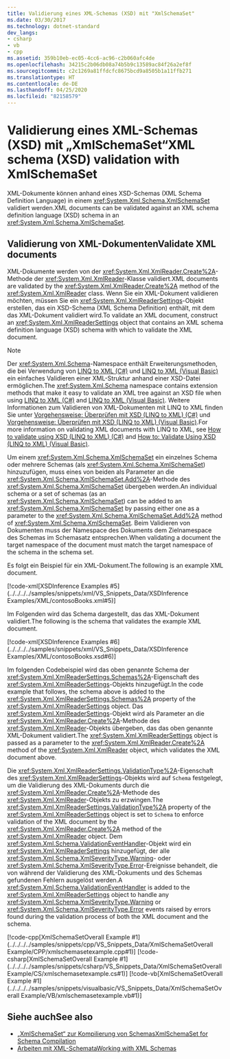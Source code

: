 ```yaml
---
title: Validierung eines XML-Schemas (XSD) mit "XmlSchemaSet"
ms.date: 03/30/2017
ms.technology: dotnet-standard
dev_langs:
- csharp
- vb
- cpp
ms.assetid: 359b10eb-ec05-4cc6-ac96-c2b060afc4de
ms.openlocfilehash: 34215c2b06db08a74b5b9c13589ac84f26a2ef8f
ms.sourcegitcommit: c2c1269a81ffdcfc8675bcd9a8505b1a11ffb271
ms.translationtype: HT
ms.contentlocale: de-DE
ms.lasthandoff: 04/25/2020
ms.locfileid: "82158579"
---
```

# <a name="xml-schema-xsd-validation-with-xmlschemaset"></a><span data-ttu-id="5e21e-102">Validierung eines XML-Schemas (XSD) mit „XmlSchemaSet“</span><span class="sxs-lookup"><span data-stu-id="5e21e-102">XML schema (XSD) validation with XmlSchemaSet</span></span>

<span data-ttu-id="5e21e-103">XML-Dokumente können anhand eines XSD-Schemas (XML Schema Definition Language) in einem <xref:System.Xml.Schema.XmlSchemaSet> validiert werden.</span><span class="sxs-lookup"><span data-stu-id="5e21e-103">XML documents can be validated against an XML schema definition language (XSD) schema in an <xref:System.Xml.Schema.XmlSchemaSet>.</span></span>  
  
## <a name="validate-xml-documents"></a><span data-ttu-id="5e21e-104">Validierung von XML-Dokumenten</span><span class="sxs-lookup"><span data-stu-id="5e21e-104">Validate XML documents</span></span>  
 <span data-ttu-id="5e21e-105">XML-Dokumente werden von der <xref:System.Xml.XmlReader.Create%2A>-Methode der <xref:System.Xml.XmlReader>-Klasse validiert.</span><span class="sxs-lookup"><span data-stu-id="5e21e-105">XML documents are validated by the <xref:System.Xml.XmlReader.Create%2A> method of the <xref:System.Xml.XmlReader> class.</span></span> <span data-ttu-id="5e21e-106">Wenn Sie ein XML-Dokument validieren möchten, müssen Sie ein <xref:System.Xml.XmlReaderSettings>-Objekt erstellen, das ein XSD-Schema (XML Schema Definition) enthält, mit dem das XML-Dokument validiert wird.</span><span class="sxs-lookup"><span data-stu-id="5e21e-106">To validate an XML document, construct an <xref:System.Xml.XmlReaderSettings> object that contains an XML schema definition language (XSD) schema with which to validate the XML document.</span></span>  
  
> [!NOTE]
> <span data-ttu-id="5e21e-107">Der <xref:System.Xml.Schema>-Namespace enthält Erweiterungsmethoden, die bei Verwendung von [LINQ to XML (C#)](../../../csharp/programming-guide/concepts/linq/linq-to-xml-overview.md) und [LINQ to XML (Visual Basic)](../../../visual-basic/programming-guide/concepts/linq/linq-to-xml.md) ein einfaches Validieren einer XML-Struktur anhand einer XSD-Datei ermöglichen.</span><span class="sxs-lookup"><span data-stu-id="5e21e-107">The <xref:System.Xml.Schema> namespace contains extension methods that make it easy to validate an XML tree against an XSD file when using [LINQ to XML (C#)](../../../csharp/programming-guide/concepts/linq/linq-to-xml-overview.md) and [LINQ to XML (Visual Basic)](../../../visual-basic/programming-guide/concepts/linq/linq-to-xml.md).</span></span> <span data-ttu-id="5e21e-108">Weitere Informationen zum Validieren von XML-Dokumenten mit LINQ to XML finden Sie unter [Vorgehensweise: Überprüfen mit XSD (LINQ to XML) (C#)](../../../csharp/programming-guide/concepts/linq/how-to-validate-using-xsd-linq-to-xml.md) und [Vorgehensweise: Überprüfen mit XSD (LINQ to XML) (Visual Basic)](../../../visual-basic/programming-guide/concepts/linq/how-to-validate-using-xsd-linq-to-xml.md).</span><span class="sxs-lookup"><span data-stu-id="5e21e-108">For more information on validating XML documents with LINQ to XML, see [How to validate using XSD (LINQ to XML) (C#)](../../../csharp/programming-guide/concepts/linq/how-to-validate-using-xsd-linq-to-xml.md) and [How to: Validate Using XSD (LINQ to XML) (Visual Basic)](../../../visual-basic/programming-guide/concepts/linq/how-to-validate-using-xsd-linq-to-xml.md).</span></span>
  
 <span data-ttu-id="5e21e-109">Um einem <xref:System.Xml.Schema.XmlSchemaSet> ein einzelnes Schema oder mehrere Schemas (als <xref:System.Xml.Schema.XmlSchemaSet>) hinzuzufügen, muss eines von beiden als Parameter an die <xref:System.Xml.Schema.XmlSchemaSet.Add%2A>-Methode des <xref:System.Xml.Schema.XmlSchemaSet> übergeben werden.</span><span class="sxs-lookup"><span data-stu-id="5e21e-109">An individual schema or a set of schemas (as an <xref:System.Xml.Schema.XmlSchemaSet>) can be added to an <xref:System.Xml.Schema.XmlSchemaSet> by passing either one as a parameter to the <xref:System.Xml.Schema.XmlSchemaSet.Add%2A> method of <xref:System.Xml.Schema.XmlSchemaSet>.</span></span> <span data-ttu-id="5e21e-110">Beim Validieren von Dokumenten muss der Namespace des Dokuments dem Zielnamespace des Schemas im Schemasatz entsprechen.</span><span class="sxs-lookup"><span data-stu-id="5e21e-110">When validating a document the target namespace of the document must match the target namespace of the schema in the schema set.</span></span>  
  
 <span data-ttu-id="5e21e-111">Es folgt ein Beispiel für ein XML-Dokument.</span><span class="sxs-lookup"><span data-stu-id="5e21e-111">The following is an example XML document.</span></span>  
  
 [!code-xml[XSDInference Examples #5](../../../../samples/snippets/xml/VS_Snippets_Data/XSDInference Examples/XML/contosoBooks.xml#5)]  
  
 <span data-ttu-id="5e21e-112">Im Folgenden wird das Schema dargestellt, das das XML-Dokument validiert.</span><span class="sxs-lookup"><span data-stu-id="5e21e-112">The following is the schema that validates the example XML document.</span></span>  
  
 [!code-xml[XSDInference Examples #6](../../../../samples/snippets/xml/VS_Snippets_Data/XSDInference Examples/XML/contosoBooks.xsd#6)]  
  
 <span data-ttu-id="5e21e-113">Im folgenden Codebeispiel wird das oben genannte Schema der <xref:System.Xml.XmlReaderSettings.Schemas%2A>-Eigenschaft des <xref:System.Xml.XmlReaderSettings>-Objekts hinzugefügt.</span><span class="sxs-lookup"><span data-stu-id="5e21e-113">In the code example that follows, the schema above is added to the <xref:System.Xml.XmlReaderSettings.Schemas%2A> property of the <xref:System.Xml.XmlReaderSettings> object.</span></span> <span data-ttu-id="5e21e-114">Das <xref:System.Xml.XmlReaderSettings>-Objekt wird als Parameter an die <xref:System.Xml.XmlReader.Create%2A>-Methode des <xref:System.Xml.XmlReader>-Objekts übergeben, das das oben genannte XML-Dokument validiert.</span><span class="sxs-lookup"><span data-stu-id="5e21e-114">The <xref:System.Xml.XmlReaderSettings> object is passed as a parameter to the <xref:System.Xml.XmlReader.Create%2A> method of the <xref:System.Xml.XmlReader> object, which validates the XML document above.</span></span>  
  
 <span data-ttu-id="5e21e-115">Die <xref:System.Xml.XmlReaderSettings.ValidationType%2A>-Eigenschaft des <xref:System.Xml.XmlReaderSettings>-Objekts wird auf `Schema` festgelegt, um die Validierung des XML-Dokuments durch die <xref:System.Xml.XmlReader.Create%2A>-Methode des <xref:System.Xml.XmlReader>-Objekts zu erzwingen.</span><span class="sxs-lookup"><span data-stu-id="5e21e-115">The <xref:System.Xml.XmlReaderSettings.ValidationType%2A> property of the <xref:System.Xml.XmlReaderSettings> object is set to `Schema` to enforce validation of the XML document by the <xref:System.Xml.XmlReader.Create%2A> method of the <xref:System.Xml.XmlReader> object.</span></span> <span data-ttu-id="5e21e-116">Dem <xref:System.Xml.Schema.ValidationEventHandler>-Objekt wird ein <xref:System.Xml.XmlReaderSettings> hinzugefügt, der alle <xref:System.Xml.Schema.XmlSeverityType.Warning>- oder <xref:System.Xml.Schema.XmlSeverityType.Error>-Ereignisse behandelt, die von während der Validierung des XML-Dokuments und des Schemas gefundenen Fehlern ausgelöst werden.</span><span class="sxs-lookup"><span data-stu-id="5e21e-116">A <xref:System.Xml.Schema.ValidationEventHandler> is added to the <xref:System.Xml.XmlReaderSettings> object to handle any <xref:System.Xml.Schema.XmlSeverityType.Warning> or <xref:System.Xml.Schema.XmlSeverityType.Error> events raised by errors found during the validation process of both the XML document and the schema.</span></span>  
  
 [!code-cpp[XmlSchemaSetOverall Example #1](../../../../samples/snippets/cpp/VS_Snippets_Data/XmlSchemaSetOverall Example/CPP/xmlschemasetexample.cpp#1)]
 [!code-csharp[XmlSchemaSetOverall Example #1](../../../../samples/snippets/csharp/VS_Snippets_Data/XmlSchemaSetOverall Example/CS/xmlschemasetexample.cs#1)]
 [!code-vb[XmlSchemaSetOverall Example #1](../../../../samples/snippets/visualbasic/VS_Snippets_Data/XmlSchemaSetOverall Example/VB/xmlschemasetexample.vb#1)]  
  
## <a name="see-also"></a><span data-ttu-id="5e21e-117">Siehe auch</span><span class="sxs-lookup"><span data-stu-id="5e21e-117">See also</span></span>

- [<span data-ttu-id="5e21e-118">„XmlSchemaSet“ zur Kompilierung von Schemas</span><span class="sxs-lookup"><span data-stu-id="5e21e-118">XmlSchemaSet for Schema Compilation</span></span>](../../../../docs/standard/data/xml/xmlschemaset-for-schema-compilation.md)
- [<span data-ttu-id="5e21e-119">Arbeiten mit XML-Schemata</span><span class="sxs-lookup"><span data-stu-id="5e21e-119">Working with XML Schemas</span></span>](../../../../docs/standard/data/xml/working-with-xml-schemas.md)
